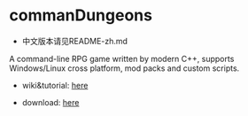 # commanDungeons
- 中文版本请见README-zh.md

A command-line RPG game written by modern C++, supports Windows/Linux cross platform, mod packs and custom scripts.



- wiki&tutorial: [here](https://github.com/MineCommanderCN/commanDungeons/wiki)

- download: [here](https://github.com/MineCommanderCN/commanDungeons/releases/latest)